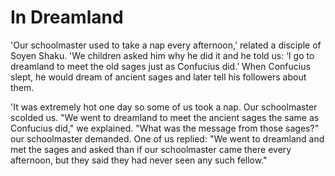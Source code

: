 # In Dreamland

'Our schoolmaster used to take a nap every afternoon,' related a disciple of Soyen Shaku. 'We children asked him why he did it and he told us: ‘I go to dreamland to meet the old sages just as Confucius did.’ When Confucius slept, he would dream of ancient sages and later tell his followers about them.

'It was extremely hot one day so some of us took a nap. Our schoolmaster scolded us. "We went to dreamland to meet the ancient sages the same as Confucius did," we explained. "What was the message from those sages?" our schoolmaster demanded. One of us replied: "We went to dreamland and met the sages and asked than if our schoolmaster came there every afternoon, but they said they had never seen any such fellow."